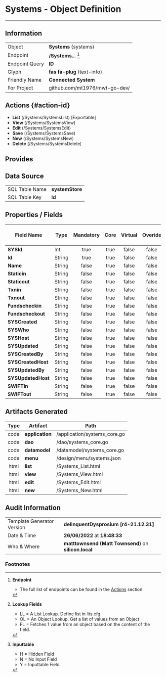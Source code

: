 # **Systems** - Object Definition
---
##  Information
|   |   |
|---|---|
|Object         |**Systems** (systems) |
|Endpoint 	    |**/Systems...** [^1]|
|Endpoint Query |**ID**|
Glyph|**fas fa-plug** (text-info)
Friendly Name|**Connected System**|
|For Project    |github.com/mt1976/mwt-go-dev/|

##  Actions {#action-id}
* **List** (/Systems/SystemsList) [Exportable]
* **View** (/Systems/SystemsView)
* **Edit** (/Systems/SystemsEdit)
* **Save** (/Systems/SystemsSave)
* **New** (/Systems/SystemsNew)
* **Delete** (/Systems/SystemsDelete)







##  Provides







##  Data Source 
|   |   |
|---|---|
SQL Table Name       | **systemStore**
SQL Table Key | **Id**



##  Properties / Fields
| Field Name| Type | Mandatory | Core | Virtual | Overide | Lookup [^2]| Lookup Object      | Lookup Field Source         | Lookup Return Value                | Inputable [^3]|DB Column|Default Value| No Change | Callout | Internal | Display | Mask |
| -- | --  | :--: | :--: | :--: |:--: |:--: |:--: |-- |-- |:--: |-- | --| :--: | :--: | :--: | -- | -- |
|**SYSId**|Int|true|true|false|false|||||NH|_id|0|false|false|true|text||
|**Id**|String|true|true|false|false|||||Y|Id||false|false|false|text||
|**Name**|String|false|true|false|false|||||Y|Name||false|false|false|text||
|**Staticin**|String|false|true|false|false|||||Y|Staticin||false|false|false|text||
|**Staticout**|String|false|true|false|false|||||Y|Staticout||false|false|false|text||
|**Txnin**|String|false|true|false|false|||||Y|Txnin||false|false|false|text||
|**Txnout**|String|false|true|false|false|||||Y|Txnout||false|false|false|text||
|**Fundscheckin**|String|false|true|false|false|||||Y|Fundscheckin||false|false|false|text||
|**Fundscheckout**|String|false|true|false|false|||||Y|Fundscheckout||false|false|false|text||
|**SYSCreated**|String|false|true|false|false|||||NH|_created||false|false|true|text||
|**SYSWho**|String|false|true|false|false|||||NH|_who||false|false|true|text||
|**SYSHost**|String|false|true|false|false|||||NH|_host||false|false|true|text||
|**SYSUpdated**|String|false|true|false|false|||||NH|_updated||false|false|true|text||
|**SYSCreatedBy**|String|false|true|false|false|||||NH|_createdBy||false|false|true|text||
|**SYSCreatedHost**|String|false|true|false|false|||||NH|_createdHost||false|false|true|text||
|**SYSUpdatedBy**|String|false|true|false|false|||||NH|_updatedBy||false|false|true|text||
|**SYSUpdatedHost**|String|false|true|false|false|||||NH|_updatedHost||false|false|true|text||
|**SWIFTin**|String|false|true|false|false|||||Y|SWIFTin||false|false|false|text||
|**SWIFTout**|String|false|true|false|false|||||Y|SWIFTout||false|false|false|text||


##  Artifacts Generated
| Type | Artifact | Path|
| :--: | -- | -- |
| code | **application** | /application/systems_core.go |
| code | **dao** | /dao/systems_core.go |
| code | **datamodel** | /datamodel/systems_core.go |
| code | **menu** | /design/menu/systems.json |
| html | **list** | /Systems_List.html |
| html | **view** | /Systems_View.html |
| html | **edit** | /Systems_Edit.html |
| html | **new** | /Systems_New.html |


## Audit Information
|   |   |
|---|---|
Template Generator Version   | **delinquentDysprosium [r4-21.12.31]**
Date & Time		     | **26/06/2022** at **18:48:33**
Who & Where		     | **matttownsend (Matt Townsend)** on **silicon.local**

### Footnotes
[^1]: **Endpoint**
    * The full list of endpoints can be found in the [Actions](#action-id) section
[^2]: **Lookup Fields**
    * LL = A List Lookup. Define list in lits.cfg
    * OL = An Object Lookup. Get a list of values from an Object
    * FL = Fetches 1 value from an object based on the content of the field. 
[^3]: **Inputtable**   
    * H = Hidden Field
    * N = No Input Field
    * Y = Inputtable Field